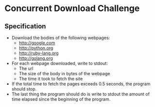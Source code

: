 Concurrent Download Challenge
=============================

Specification
-------------

* Download the bodies of the following webpages:
  * http://google.com
  * http://python.org
  * http://ruby-lang.org
  * http://golang.org
* For each webpage downloaded, write to stdout:
  * The url
  * The size of the body in bytes of the webpage
  * The time it took to fetch the site
* If the total time to fetch the pages exceeds 0.5 seconds, the program should stop.
* The last thing the program should do is write to stdout the amount of time elapsed since the beginning of the program.
